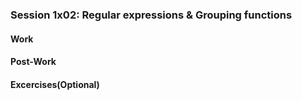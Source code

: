 ### Session 1x02: Regular expressions & Grouping functions

#### Work

#### Post-Work

#### Excercises(Optional) 
